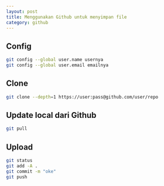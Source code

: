 ```yaml
--- 
layout: post
title: Menggunakan Github untuk menyimpan file
category: github 
--- 
```


## Config

```bash 
git config --global user.name usernya
git config --global user.email emailnya
```

## Clone

```bash
git clone --depth=1 https://user:pass@github.com/user/repo
```

## Update local dari Github 

```bash 
git pull 
```

## Upload

```bash
git status
git add -A .
git commit -m "oke"
git push 
```